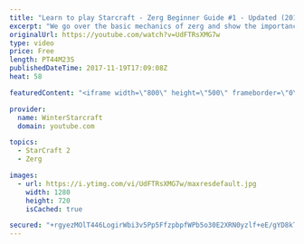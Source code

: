 ```yaml
---
title: "Learn to play Starcraft - Zerg Beginner Guide #1 - Updated (2017)"
excerpt: "We go over the basic mechanics of zerg and show the importance of understanding at least some of what your opponent is doing.  This guide is meant for players with an understanding of the objectives of starcraft but without any strong direction or gameplan, especially for each specific race! -- Watch"
originalUrl: https://youtube.com/watch?v=UdFTRsXMG7w
type: video
price: Free
length: PT44M23S
publishedDateTime: 2017-11-19T17:09:08Z
heat: 58

featuredContent: "<iframe width=\"800\" height=\"500\" frameborder=\"0\" src=\"https://www.youtube.com/embed/UdFTRsXMG7w\" allow=\"accelerometer; autoplay; encrypted-media; gyroscope; picture-in-picture\" allowfullscreen></iframe>"

provider:
  name: WinterStarcraft
  domain: youtube.com

topics:
  - StarCraft 2
  - Zerg

images:
  - url: https://i.ytimg.com/vi/UdFTRsXMG7w/maxresdefault.jpg
    width: 1280
    height: 720
    isCached: true

secured: "+rgyezMOlT446LogirWbi3v5Pp5FfzpbpfWPb5o30E2XRN0yzlf+eE/gYD8kTQKKCPdVdyKIMwtK1qsXUkyGFfO3O8Y+bhE3Fk5r8kQ4n2Ms+9aR2wwrm5UUD/kcFsGiqg9KXhZNaDZSOrjWeGJhNJmMpTYmVLc3hops57hrBR7OZSDdceg/39osNpiisPhpEK913QH1otdUFMYIcdS6tGmmt2t/Jgt2U0z6buZtpYKVg0dwhe7t9njZUN8CJP887zNv8K5LRxDXixaycZQVYOnaWWb4rxSspC+WetQsYrMeDWgoXlyZ7aUrCQk5I4VDtbY7cKIm75p/V9mLifu+y/mPs6o8v/PsO1OXgI0c2AJFY+Hi3K6mAAhpuYR48zLmndgb0OvKex/unzWjrLvNXE3UpXquy9AtYY0OWShKdPc44MUXQL0cJylDkOl7ngda;2GZubZd0RVXQwQ/V3Gb/cw=="
---
```


